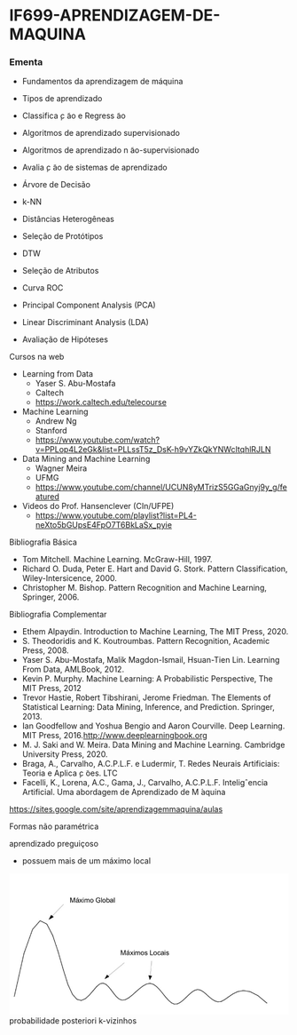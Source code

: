 # IF699-APRENDIZAGEM-DE-MAQUINA


### Ementa
  - Fundamentos da aprendizagem de máquina
  - Tipos de aprendizado
  - Classifica ̧c ̃ao e Regress ̃ao
  - Algoritmos de aprendizado supervisionado
  - Algoritmos de aprendizado n ̃ao-supervisionado
  - Avalia ̧c ̃ao de sistemas de aprendizado

- Árvore de Decisão

- k-NN

- Distâncias Heterogêneas

- Seleção de Protótipos

- DTW

- Seleção de Atributos

- Curva ROC

- Principal Component Analysis (PCA)

- Linear Discriminant Analysis (LDA)

- Avaliação de Hipóteses

Cursos na web
- Learning from Data
  - Yaser S. Abu-Mostafa
  - Caltech
  - https://work.caltech.edu/telecourse
- Machine Learning
  - Andrew Ng
  - Stanford
  - https://www.youtube.com/watch?v=PPLop4L2eGk&list=PLLssT5z_DsK-h9vYZkQkYNWcItqhlRJLN
- Data Mining and Machine Learning
  - Wagner Meira
  - UFMG
  - https://www.youtube.com/channel/UCUN8yMTrizS5GGaGnyj9y_g/featured
- Videos do Prof. Hansenclever (CIn/UFPE)
  - https://www.youtube.com/playlist?list=PL4-neXto5bGUpsE4FpO7T6BkLaSx_pyie


Bibliografia Básica

- Tom Mitchell. Machine Learning. McGraw-Hill, 1997.
- Richard O. Duda, Peter E. Hart and David G. Stork. Pattern Classification, Wiley-Intersicence, 2000.
- Christopher M. Bishop. Pattern Recognition and Machine Learning, Springer, 2006.

Bibliografia Complementar
- Ethem Alpaydin. Introduction to Machine Learning, The MIT Press, 2020.
- S. Theodoridis and K. Koutroumbas. Pattern Recognition, Academic Press, 2008.
- Yaser S. Abu-Mostafa, Malik Magdon-Ismail, Hsuan-Tien Lin. Learning From Data, AMLBook, 2012.
- Kevin P. Murphy. Machine Learning: A Probabilistic Perspective, The MIT Press, 2012
- Trevor Hastie, Robert Tibshirani, Jerome Friedman. The Elements of Statistical Learning: Data Mining, Inference, and Prediction. Springer, 2013.
- Ian Goodfellow and Yoshua Bengio and Aaron Courville. Deep Learning. MIT Press, 2016.http://www.deeplearningbook.org
- M. J. Saki and W. Meira. Data Mining and Machine Learning. Cambridge University Press, 2020.
- Braga, A., Carvalho, A.C.P.L.F. e Ludermir, T. Redes Neurais Artificiais: Teoria e Aplica ̧c ̃oes. LTC
- Facelli, K., Lorena, A.C., Gama, J., Carvalho, A.C.P.L.F. Inteligˆencia Artificial. Uma abordagem de Aprendizado de M ́aquina


https://sites.google.com/site/aprendizagemmaquina/aulas


Formas não paramétrica

aprendizado preguiçoso
- possuem mais de um máximo local
<img src="maximos.jpg">
probabilidade posteriori
k-vizinhos

